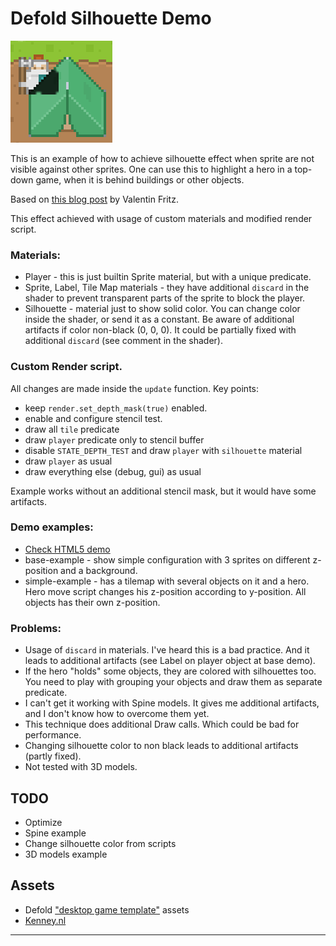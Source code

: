 # Defold Silhouette Demo

![Silhoutte Logo](./assets/images/silhouette-logo.png)


This is an example of how to achieve silhouette effect when sprite are not visible against other sprites. One can use this to highlight a hero in a top-down game, when it is behind buildings or other objects.

Based on [this blog post](https://blog.vfrz.fr/2d-silhouette-effect-in-opengl/#draw-the-silhouette-only-where-needed) by Valentin Fritz.

This effect achieved with usage of custom materials and modified render script.

### Materials:
- Player - this is just builtin Sprite material, but with a unique predicate.
- Sprite, Label, Tile Map materials - they have additional `discard` in the shader to prevent transparent parts of the sprite to block the player. 
- Silhouette - material just to show solid color. You can change color inside the shader, or send it as a constant. Be aware of additional artifacts if color non-black (0, 0, 0). It could be partially fixed with additional `discard` (see comment in the shader).

### Custom Render script.
All changes are made inside the `update` function. Key points:
- keep `render.set_depth_mask(true)` enabled.
- enable and configure stencil test.
- draw all `tile` predicate
- draw `player` predicate only to stencil buffer
- disable `STATE_DEPTH_TEST` and draw `player` with `silhouette` material
- draw `player` as usual
- draw everything else (debug, gui) as usual

Example works without an additional stencil mask, but it would have some artifacts.

### Demo examples:
- [Check HTML5 demo](https://mozok.github.io/defold-silhouette-demo/)
- base-example - show simple configuration with 3 sprites on different z-position and a background.
- simple-example - has a tilemap with several objects on it and a hero. Hero move script changes his z-position according to y-position. All objects has their own z-position.

### Problems:
- Usage of `discard` in materials. I've heard this is a bad practice. And it leads to additional artifacts (see Label on player object at base demo).
- If the hero "holds" some objects, they are colored with silhouettes too. You need to play with grouping your objects and draw them as separate predicate.
- I can't get it working with Spine models. It gives me additional artifacts, and I don't know how to overcome them yet.
- This technique does additional Draw calls. Which could be bad for performance.
- Changing silhouette color to non black  leads to additional artifacts (partly fixed).
- Not tested with 3D models.


## TODO

- Optimize
- Spine example
- Change silhouette color from scripts
- 3D models example

## Assets

- Defold ["desktop game template"](https://github.com/defold/template-desktop/) assets
- [Kenney.nl](https://www.kenney.nl/assets)

---
